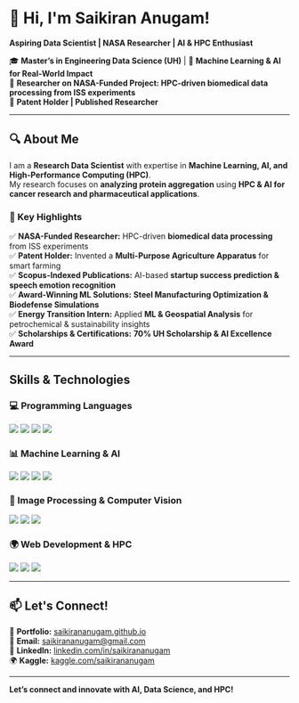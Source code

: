 

<!--
**saikirananugam/saikirananugam** is a ✨ _special_ ✨ repository because its `README.md` (this file) appears on your GitHub profile.

Here are some ideas to get you started:

- 🔭 I’m currently working on ...
- 🌱 I’m currently learning ...
- 👯 I’m looking to collaborate on ...
- 🤔 I’m looking for help with ...
- 💬 Ask me about ...
- 📫 How to reach me: ...
- 😄 Pronouns: ...
- ⚡ Fun fact: ...
-->
# 👋 Hi, I'm Saikiran Anugam! 

**Aspiring Data Scientist | NASA Researcher | AI & HPC Enthusiast**  

🎓 **Master’s in Engineering Data Science (UH)** | 🎯 **Machine Learning & AI for Real-World Impact**  
🔬 **Researcher on NASA-Funded Project: HPC-driven biomedical data processing from ISS experiments**  
📜 **Patent Holder | Published Researcher**  

---

## 🔍 About Me  

I am a **Research Data Scientist** with expertise in **Machine Learning, AI, and High-Performance Computing (HPC)**.  
My research focuses on **analyzing protein aggregation** using **HPC & AI for cancer research and pharmaceutical applications**.

### **🔹 Key Highlights**
✅ **NASA-Funded Researcher:** HPC-driven **biomedical data processing** from ISS experiments  
✅ **Patent Holder:** Invented a **Multi-Purpose Agriculture Apparatus** for smart farming  
✅ **Scopus-Indexed Publications:** AI-based **startup success prediction & speech emotion recognition**  
✅ **Award-Winning ML Solutions:** **Steel Manufacturing Optimization & Biodefense Simulations**  
✅ **Energy Transition Intern:** Applied **ML & Geospatial Analysis** for petrochemical & sustainability insights  
✅ **Scholarships & Certifications:** **70% UH Scholarship & AI Excellence Award**  

---

##  Skills & Technologies  

### **💻 Programming Languages**
<p align="left">
  <img src="https://img.shields.io/badge/Python-3776AB?style=for-the-badge&logo=python&logoColor=white"/>
  <img src="https://img.shields.io/badge/SQL-4479A1?style=for-the-badge&logo=MySQL&logoColor=white"/>
  <img src="https://img.shields.io/badge/Fortran-734F96?style=for-the-badge&logo=fortran&logoColor=white"/>
  <img src="https://img.shields.io/badge/MATLAB-0076A8?style=for-the-badge&logo=mathworks&logoColor=white"/>
</p>

### **📊 Machine Learning & AI**
<p align="left">
  <img src="https://img.shields.io/badge/TensorFlow-FF6F00?style=for-the-badge&logo=TensorFlow&logoColor=white"/>
  <img src="https://img.shields.io/badge/Keras-D00000?style=for-the-badge&logo=Keras&logoColor=white"/>
  <img src="https://img.shields.io/badge/Scikit--Learn-F7931E?style=for-the-badge&logo=scikitlearn&logoColor=white"/>
  <img src="https://img.shields.io/badge/PyTorch-EE4C2C?style=for-the-badge&logo=pytorch&logoColor=white"/>
</p>

### **🔬 Image Processing & Computer Vision**
<p align="left">
  <img src="https://img.shields.io/badge/OpenCV-5C3EE8?style=for-the-badge&logo=opencv&logoColor=white"/>
  <img src="https://img.shields.io/badge/NumPy-013243?style=for-the-badge&logo=numpy&logoColor=white"/>
  <img src="https://img.shields.io/badge/Pandas-150458?style=for-the-badge&logo=pandas&logoColor=white"/>
</p>

### **🌍 Web Development & HPC**
<p align="left">
  <img src="https://img.shields.io/badge/Flask-000000?style=for-the-badge&logo=flask&logoColor=white"/>
  <img src="https://img.shields.io/badge/React-61DAFB?style=for-the-badge&logo=react&logoColor=white"/>
  <img src="https://img.shields.io/badge/HPC-FF8C00?style=for-the-badge&logo=supercomputing&logoColor=white"/>
</p>


---

## 📫 Let's Connect!  

🔗 **Portfolio:** [saikirananugam.github.io](https://saikirananugam.github.io)  
📧 **Email:** saikirananugam@gmail.com  
📍 **LinkedIn:** [linkedin.com/in/saikirananugam](https://www.linkedin.com/in/saikirananugam/)  
🌍 **Kaggle:** [kaggle.com/saikirananugam](https://www.kaggle.com/saikirananugam)  

---

 **Let’s connect and innovate with AI, Data Science, and HPC!** 
